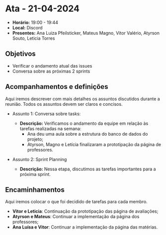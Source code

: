 # Ata - 21-04-2024

- **Horário:** 19:00 - 19:44
- **Local:** Discord
- **Presentes:** Ana Luiza Pfeilsticker, Mateus Magno, Vitor Valério, Atyrson Souto, Leticia Torres



## Objetivos

- Verificar o andamento atual das issues 
- Conversa sobre as próximas 2 sprints



## Acompanhamentos e definições
Aqui iremos descrever com mais detalhes os assuntos discutidos durante a reunião. Todos os assuntos devem ser claros e concisos.


- Assunto 1: Conversa sobre tasks:
    - **Descrição:** Verificamos o andamento da equipe em relação às tarefas realizadas na semana: 
      - Ana deu uma aula sobre a estrutura do banco de dados do projeto;
      - Atyrson, Magno e Letícia finalizaram a prototipação da página de professores.

- Assunto 2: Sprint Planning
    - **Descrição:** Nessa etapa, discutimos as tarefas importantes para a próxima sprint.



## Encaminhamentos
Aqui iremos colocar o que foi decidido de tarefas para cada membro.

- **Vitor e Leticia**: Continuação da prototipação das página de avaliações;
- **Atyrson e Mateus**: Continuar a implementação da página dos professores;
- **Ana Luísa e Vitor**: Continuar a implementação da página das matérias.

